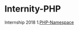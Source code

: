 # Internity-PHP
Internship 2018
1.<a href = "https://www.geeksforgeeks.org/php-namespace/">PHP-Namespace</a> 
